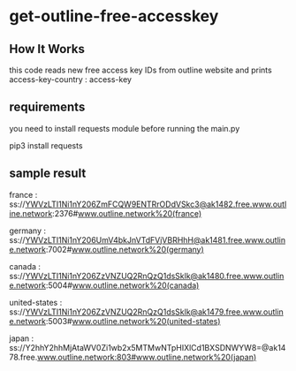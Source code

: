 # get-outline-free-accesskey
## How It Works
this code reads new free access key IDs from outline website and prints access-key-country : access-key

## requirements
you need to install requests module before running the main.py

pip3 install requests

## sample result

france : ss://YWVzLTI1Ni1nY206ZmFCQW9ENTRrODdVSkc3@ak1482.free.www.outline.network:2376#www.outline.network%20(france)

germany : ss://YWVzLTI1Ni1nY206UmV4bkJnVTdFVjVBRHhH@ak1481.free.www.outline.network:7002#www.outline.network%20(germany)

canada : ss://YWVzLTI1Ni1nY206ZzVNZUQ2RnQzQ1dsSklk@ak1480.free.www.outline.network:5004#www.outline.network%20(canada)

united-states : ss://YWVzLTI1Ni1nY206ZzVNZUQ2RnQzQ1dsSklk@ak1479.free.www.outline.network:5003#www.outline.network%20(united-states)

japan : ss://Y2hhY2hhMjAtaWV0Zi1wb2x5MTMwNTpHIXlCd1BXSDNWYW8=@ak1478.free.www.outline.network:803#www.outline.network%20(japan)

